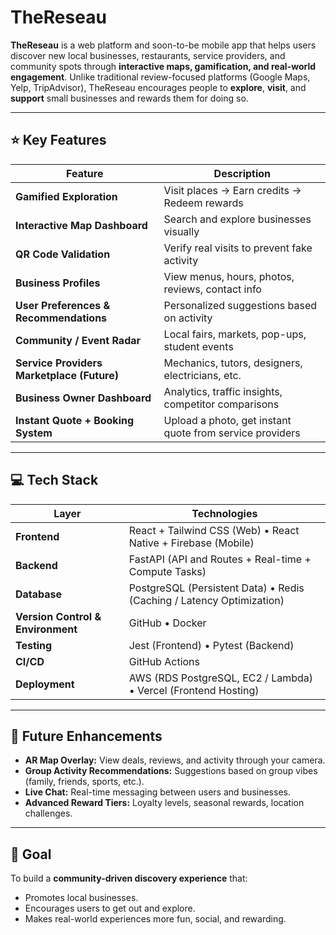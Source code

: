 # TheReseau

**TheReseau** is a web platform and soon-to-be mobile app that helps users discover new local businesses, restaurants, service providers, and community spots through **interactive maps, gamification, and real-world engagement**. Unlike traditional review-focused platforms (Google Maps, Yelp, TripAdvisor), TheReseau encourages people to **explore**, **visit**, and **support** small businesses and rewards them for doing so.

---

## ⭐ Key Features

| Feature | Description |
|--------|-------------|
| **Gamified Exploration** | Visit places → Earn credits → Redeem rewards |
| **Interactive Map Dashboard** | Search and explore businesses visually |
| **QR Code Validation** | Verify real visits to prevent fake activity |
| **Business Profiles** | View menus, hours, photos, reviews, contact info |
| **User Preferences & Recommendations** | Personalized suggestions based on activity |
| **Community / Event Radar** | Local fairs, markets, pop-ups, student events |
| **Service Providers Marketplace (Future)** | Mechanics, tutors, designers, electricians, etc. |
| **Business Owner Dashboard** | Analytics, traffic insights, competitor comparisons |
| **Instant Quote + Booking System** | Upload a photo, get instant quote from service providers |

---

## 💻 Tech Stack

| Layer | Technologies |
|------|--------------|
| **Frontend** | React + Tailwind CSS (Web) • React Native + Firebase (Mobile) |
| **Backend** | FastAPI (API and Routes + Real-time + Compute Tasks) |
| **Database** | PostgreSQL (Persistent Data) • Redis (Caching / Latency Optimization) |
| **Version Control & Environment** | GitHub • Docker |
| **Testing** | Jest (Frontend) • Pytest (Backend) |
| **CI/CD** | GitHub Actions |
| **Deployment** | AWS (RDS PostgreSQL, EC2 / Lambda) • Vercel (Frontend Hosting) |

---

## 🚀 Future Enhancements

- **AR Map Overlay:** View deals, reviews, and activity through your camera.
- **Group Activity Recommendations:** Suggestions based on group vibes (family, friends, sports, etc.).
- **Live Chat:** Real-time messaging between users and businesses.
- **Advanced Reward Tiers:** Loyalty levels, seasonal rewards, location challenges.

---

## 🎯 Goal

To build a **community-driven discovery experience** that:
- Promotes local businesses.
- Encourages users to get out and explore.
- Makes real-world experiences more fun, social, and rewarding.
